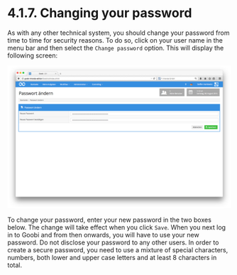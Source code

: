 # 4.1.7. Changing your password

As with any other technical system, you should change your password from time to time for security reasons. To do so, click on your user name in the menu bar and then select the `Change password` option. This will display the following screen:

![ &#x2018;Change password&#x2019; input screen](../../.gitbook/assets/10d.png)

To change your password, enter your new password in the two boxes below. The change will take effect when you click `Save`. When you next log in to Goobi and from then onwards, you will have to use your new password. Do not disclose your password to any other users. In order to create a secure password, you need to use a mixture of special characters, numbers, both lower and upper case letters and at least 8 characters in total.

